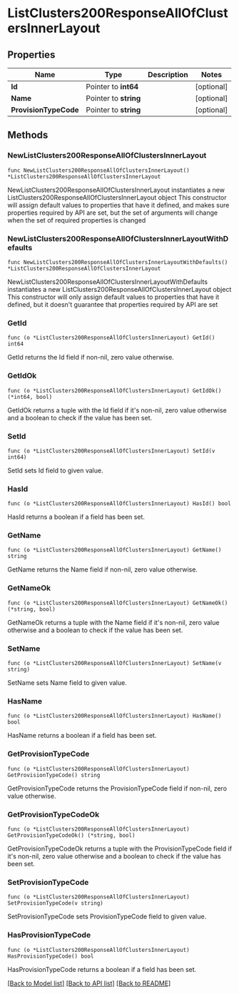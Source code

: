 # ListClusters200ResponseAllOfClustersInnerLayout

## Properties

Name | Type | Description | Notes
------------ | ------------- | ------------- | -------------
**Id** | Pointer to **int64** |  | [optional] 
**Name** | Pointer to **string** |  | [optional] 
**ProvisionTypeCode** | Pointer to **string** |  | [optional] 

## Methods

### NewListClusters200ResponseAllOfClustersInnerLayout

`func NewListClusters200ResponseAllOfClustersInnerLayout() *ListClusters200ResponseAllOfClustersInnerLayout`

NewListClusters200ResponseAllOfClustersInnerLayout instantiates a new ListClusters200ResponseAllOfClustersInnerLayout object
This constructor will assign default values to properties that have it defined,
and makes sure properties required by API are set, but the set of arguments
will change when the set of required properties is changed

### NewListClusters200ResponseAllOfClustersInnerLayoutWithDefaults

`func NewListClusters200ResponseAllOfClustersInnerLayoutWithDefaults() *ListClusters200ResponseAllOfClustersInnerLayout`

NewListClusters200ResponseAllOfClustersInnerLayoutWithDefaults instantiates a new ListClusters200ResponseAllOfClustersInnerLayout object
This constructor will only assign default values to properties that have it defined,
but it doesn't guarantee that properties required by API are set

### GetId

`func (o *ListClusters200ResponseAllOfClustersInnerLayout) GetId() int64`

GetId returns the Id field if non-nil, zero value otherwise.

### GetIdOk

`func (o *ListClusters200ResponseAllOfClustersInnerLayout) GetIdOk() (*int64, bool)`

GetIdOk returns a tuple with the Id field if it's non-nil, zero value otherwise
and a boolean to check if the value has been set.

### SetId

`func (o *ListClusters200ResponseAllOfClustersInnerLayout) SetId(v int64)`

SetId sets Id field to given value.

### HasId

`func (o *ListClusters200ResponseAllOfClustersInnerLayout) HasId() bool`

HasId returns a boolean if a field has been set.

### GetName

`func (o *ListClusters200ResponseAllOfClustersInnerLayout) GetName() string`

GetName returns the Name field if non-nil, zero value otherwise.

### GetNameOk

`func (o *ListClusters200ResponseAllOfClustersInnerLayout) GetNameOk() (*string, bool)`

GetNameOk returns a tuple with the Name field if it's non-nil, zero value otherwise
and a boolean to check if the value has been set.

### SetName

`func (o *ListClusters200ResponseAllOfClustersInnerLayout) SetName(v string)`

SetName sets Name field to given value.

### HasName

`func (o *ListClusters200ResponseAllOfClustersInnerLayout) HasName() bool`

HasName returns a boolean if a field has been set.

### GetProvisionTypeCode

`func (o *ListClusters200ResponseAllOfClustersInnerLayout) GetProvisionTypeCode() string`

GetProvisionTypeCode returns the ProvisionTypeCode field if non-nil, zero value otherwise.

### GetProvisionTypeCodeOk

`func (o *ListClusters200ResponseAllOfClustersInnerLayout) GetProvisionTypeCodeOk() (*string, bool)`

GetProvisionTypeCodeOk returns a tuple with the ProvisionTypeCode field if it's non-nil, zero value otherwise
and a boolean to check if the value has been set.

### SetProvisionTypeCode

`func (o *ListClusters200ResponseAllOfClustersInnerLayout) SetProvisionTypeCode(v string)`

SetProvisionTypeCode sets ProvisionTypeCode field to given value.

### HasProvisionTypeCode

`func (o *ListClusters200ResponseAllOfClustersInnerLayout) HasProvisionTypeCode() bool`

HasProvisionTypeCode returns a boolean if a field has been set.


[[Back to Model list]](../README.md#documentation-for-models) [[Back to API list]](../README.md#documentation-for-api-endpoints) [[Back to README]](../README.md)


